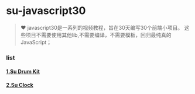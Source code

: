 # su-javascript30
> ❤️ javascript30是一系列的视频教程，旨在30天编写30个前端小项目。 这些项目不需要使用其他lib,不需要编译，不需要模板，回归最纯真的JavaScript；

### list
#### [1.Su Drum Kit](https://github.com/sulihuang/su-javascript30/tree/master/Drum%20Kit)
#### [2.Su Clock](https://github.com/sulihuang/su-javascript30/tree/master/Clock)




